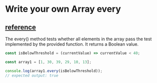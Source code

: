 # Write your own Array every

## [reference](https://developer.mozilla.org/en-US/docs/Web/JavaScript/Reference/Global_Objects/Array/every)

The every() method tests whether all elements in the array pass the test implemented by the provided function. It returns a Boolean value.

```javascript
const isBelowThreshold = (currentValue) => currentValue < 40;

const array1 = [1, 30, 39, 29, 10, 13];

console.log(array1.every(isBelowThreshold));
// expected output: true
```
